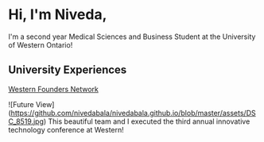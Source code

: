 # Hi, I'm Niveda,

I'm a second year Medical Sciences and Business Student at the University of Western Ontario!

## **University Experiences**
[Western Founders Network](https://www.foundersnetwork.ca/)

![Future View] (https://github.com/nivedabala/nivedabala.github.io/blob/master/assets/DSC_8519.jpg)
This beautiful team and I executed the third annual innovative technology conference at Western!
